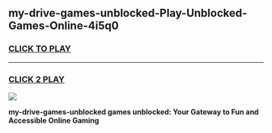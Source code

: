 
## my-drive-games-unblocked-Play-Unblocked-Games-Online-4i5q0
<h3>
<a href="https://premium76.site?title=my-drive-games-unblocked&ref=24A">CLICK TO PLAY</a></h3>
<hr>

<h3>
<a href="https://premium76.site?title=my-drive-games-unblocked&ref=24A">CLICK 2 PLAY</a>
  
</h3>

<a href="https://premium76.site?title=my-drive-games-unblocked&ref=24A"><img src="https://clearcache.store/games.png"></a>


**my-drive-games-unblocked games unblocked: Your Gateway to Fun and Accessible Online Gaming**
